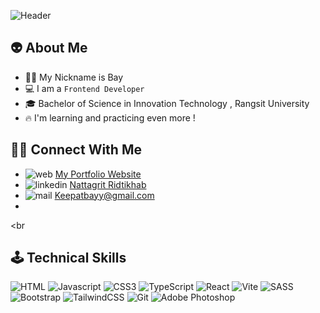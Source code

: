 ![Header](https://github.com/Basicbay/Basicbay/assets/151770227/aa19b847-82a5-4c11-9551-56b8353b5050)

## 👽 About Me 

- 🧑🏻  My Nickname is Bay
- 💻  I am a `Frontend Developer`
- 🎓  Bachelor of Science in Innovation Technology , Rangsit University
- 🔥  I'm learning and practicing even more !

## 🤝🏻 Connect With Me

- ![web](https://github.com/Basicbay/Basicbay/assets/151770227/f8a32c36-5356-480f-b4df-e071a113c644)   [My Portfolio Website](https://nattagrit-portfolio.netlify.app/)
- ![linkedin](https://github.com/Basicbay/Basicbay/assets/151770227/0f10eb97-640d-4088-a2da-f9b0b53a077a)   [Nattagrit Ridtikhab](https://nattagrit-portfolio.netlify.app/)
- ![mail](https://github.com/Basicbay/Basicbay/assets/151770227/1458f989-5599-4bef-9257-5326261d92e9)   Keepatbayy@gmail.com
- 
<br
  
## 🕹️ Technical Skills

![HTML](https://img.shields.io/badge/HTML5-E34F26?style=for-the-badge&logo=html5&logoColor=white)
![Javascript](https://img.shields.io/badge/Javascript-F0DB4F?style=for-the-badge&labelColor=F0DB4F&logo=javascript&logoColor=black)
![CSS3](https://img.shields.io/badge/CSS3-1572B6?style=for-the-badge&logo=css3&logoColor=white)
![TypeScript](https://img.shields.io/badge/typescript-%23007ACC.svg?style=for-the-badge&logo=typescript&logoColor=white)
![React](https://img.shields.io/badge/react-%2320232a.svg?style=for-the-badge&logo=react&logoColor=%2361DAFB)
![Vite](https://img.shields.io/badge/vite-%23646CFF.svg?style=for-the-badge&logo=vite&logoColor=white)
![SASS](https://img.shields.io/badge/SASS-hotpink.svg?style=for-the-badge&logo=SASS&logoColor=white)
![Bootstrap](https://img.shields.io/badge/bootstrap-%238511FA.svg?style=for-the-badge&logo=bootstrap&logoColor=white)
![TailwindCSS](https://img.shields.io/badge/tailwindcss-%2338B2AC.svg?style=for-the-badge&logo=tailwind-css&logoColor=white)
![Git](https://img.shields.io/badge/git-%23F05033.svg?style=for-the-badge&logo=git&logoColor=white)
![Adobe Photoshop](https://img.shields.io/badge/adobe%20photoshop-%2331A8FF.svg?style=for-the-badge&logo=adobe%20photoshop&logoColor=white)



